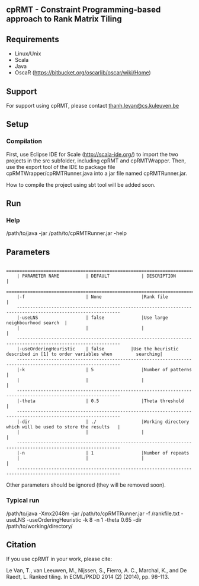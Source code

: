 cpRMT - Constraint Programming-based approach to Rank Matrix Tiling
-------------------------------------------------------------------------------

Requirements
------------------------
* Linux/Unix
* Scala
* Java
* OscaR (https://bitbucket.org/oscarlib/oscar/wiki/Home)

Support
------------------------
For support using cpRMT, please contact thanh.levan@cs.kuleuven.be

Setup
------------------------

### Compilation

First, use Eclipse IDE for Scale (http://scala-ide.org/) to import the two projects in the src subfolder, including cpRMT and cpRMTWrapper. Then, use the export tool of the IDE to package file cpRMTWrapper/cpRMTRunner.java into a jar file named cpRMTRunner.jar.

How to compile the project using sbt tool will be added soon.


Run
------------------------

### Help

 /path/to/java -jar /path/to/cpRMTRunner.jar -help

## Parameters

        =============================================================================================================
        | PARAMETER NAME          | DEFAULT            | DESCRIPTION                                                |
        =============================================================================================================
        |-f          	          | None               |Rank file                                     |
        -------------------------------------------------------------------------------------------------------------
        |-useLNS                  | false              |Use large neighbourhood search  |
        |                         |                    |                                 			    |
        -------------------------------------------------------------------------------------------------------------
        |-useOrderingHeuristic    | false	       |Use the heuristic described in [1] to order variables when         searching|                        
        -------------------------------------------------------------------------------------------------------------        
        |-k                       | 5                  |Number of patterns                                          |
        |                         |                    |                                                            |
        -------------------------------------------------------------------------------------------------------------
        |-theta                   | 0.5                |Theta threshold                                             |       
        -------------------------------------------------------------------------------------------------------------
        |-dir                     | ./                 |Working directory which will be used to store the results   |
        |                         |                    |                                                            |
        -------------------------------------------------------------------------------------------------------------
        |-n                       | 1                  |Number of repeats
        |                         |                    |                                                            |
        -------------------------------------------------------------------------------------------------------------

Other parameters should be ignored (they will be removed soon).

### Typical run

/path/to/java -Xmx2048m -jar /path/to/cpRMTRunner.jar -f /rankfile.txt -useLNS -useOrderingHeuristic -k 8 -n 1 -theta 0.65 -dir /path/to/working/directory/

Citation
------------------------
If you use cpRMT in your work, please cite:

Le Van, T., van Leeuwen, M., Nijssen, S., Fierro, A. C., Marchal, K., and De Raedt, L. Ranked tiling. In ECML/PKDD 2014 (2) (2014), pp. 98–113.
